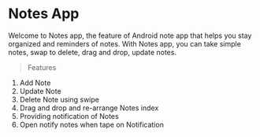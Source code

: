 # Notes App

Welcome to Notes app, the feature of Android note app that helps you stay organized and reminders of notes. With Notes app, you can take simple notes, swap to delete, drag and drop, update notes.

> Features
1. Add Note
2. Update Note
3. Delete Note using swipe
4. Drag and drop and re-arrange Notes index
5. Providing notification of Notes
6. Open notify notes when tape on Notification
